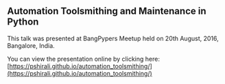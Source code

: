 ## Automation Toolsmithing and Maintenance in Python

This talk was presented at BangPypers Meetup held on 20th August, 2016, Bangalore, India.

You can view the presentation online by clicking here: 
[https://pshirali.github.io/automation_toolsmithing/](https://pshirali.github.io/automation_toolsmithing/)
